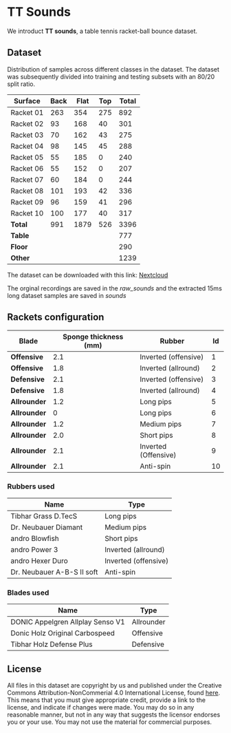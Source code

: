 # TT Sounds

We introduct **TT sounds**, a table tennis racket-ball bounce dataset. 

## Dataset
Distribution of samples across different classes in the dataset. The dataset was subsequently divided into training and testing subsets with an 80/20 split ratio.

| **Surface** | **Back** | **Flat** | **Top** | **Total** |
|-------------|----------|----------|---------|-----------|
| Racket 01   | 263      | 354      | 275     | 892       |
| Racket 02   | 93       | 168      | 40      | 301       |
| Racket 03   | 70       | 162      | 43      | 275       |
| Racket 04   | 98       | 145      | 45      | 288       |
| Racket 05   | 55       | 185      | 0       | 240       |
| Racket 06   | 55       | 152      | 0       | 207       |
| Racket 07   | 60       | 184      | 0       | 244       |
| Racket 08   | 101      | 193      | 42      | 336       |
| Racket 09   | 96       | 159      | 41      | 296       |
| Racket 10   | 100      | 177      | 40      | 317       |
| **Total**   | 991      | 1879     | 526     | 3396      |
| **Table**   |          |          |         | 777       |
| **Floor**   |          |          |         |  290      |
| **Other**   |          |          |         |  1239     |

The dataset can be downloaded with this link: [Nextcloud](https://cloud.cs.uni-tuebingen.de/index.php/s/p3tw3EqE9csXoRn)

The orginal recordings are saved in the *raw_sounds* and the extracted 15ms long dataset samples are saved in *sounds*


## Rackets configuration

| **Blade**     | **Sponge thickness (mm)** | **Rubber**             | **Id** |
|---------------|---------------------------|------------------------|--------|
| **Offensive** | 2.1                       | Inverted (offensive)    | 1      |
| **Offensive** | 1.8                       | Inverted (allround)     | 2      |
| **Defensive** | 2.1                       | Inverted (offensive)    | 3      |
| **Defensive** | 1.8                       | Inverted (allround)     | 4      |
| **Allrounder**| 1.2                       | Long pips               | 5      |
| **Allrounder**| 0                         | Long pips               | 6      |
| **Allrounder**| 1.2                       | Medium pips             | 7      |
| **Allrounder**| 2.0                       | Short pips              | 8      |
| **Allrounder**| 2.1                       | Inverted (Offensive)    | 9      |
| **Allrounder**| 2.1                       | Anti-spin               | 10     |


### Rubbers used

| **Name**                        | **Type**                |
|----------------------------------|-------------------------|
| Tibhar Grass D.TecS              | Long pips               |
| Dr. Neubauer Diamant             | Medium pips             |
| andro Blowfish                   | Short pips              |
| andro Power 3                    | Inverted (allround)      |
| andro Hexer Duro                 | Inverted (offensive)     |
| Dr. Neubauer A-B-S II soft       | Anti-spin               |

### Blades used
| **Name**                         | **Type**                |
|----------------------------------|-------------------------|
| DONIC Appelgren Allplay Senso V1 | Allrounder              |
| Donic Holz Original Carbospeed    | Offensive               |
| Tibhar Holz Defense Plus          | Defensive               |


## License
All files in this dataset are copyright by us and published under the 
Creative Commons Attribution-NonCommerial 4.0 International License, found 
[here](https://creativecommons.org/licenses/by-nc/4.0/).
This means that you must give appropriate credit, provide a link to the license,
and indicate if changes were made. You may do so in any reasonable manner,
but not in any way that suggests the licensor endorses you or your use. You
may not use the material for commercial purposes.
